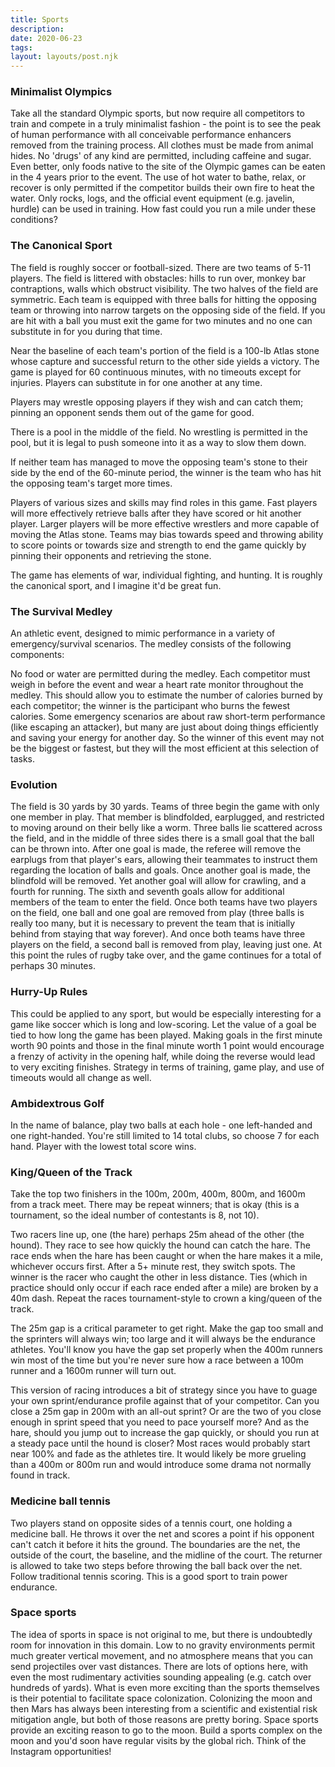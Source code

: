 ```yaml
---
title: Sports
description:
date: 2020-06-23
tags:
layout: layouts/post.njk
---
```


### Minimalist Olympics

Take all the standard Olympic sports, but now require all competitors to train and compete in a truly minimalist fashion - the point is to see the peak of human performance with all conceivable performance enhancers removed from the training process. All clothes must be made from animal hides. No 'drugs' of any kind are permitted, including caffeine and sugar. Even better, only foods native to the site of the Olympic games can be eaten in the 4 years prior to the event. The use of hot water to bathe, relax, or recover is only permitted if the competitor builds their own fire to heat the water. Only rocks, logs, and the official event equipment (e.g. javelin, hurdle) can be used in training. How fast could you run a mile under these conditions?

### The Canonical Sport

The field is roughly soccer or football-sized. There are two teams of 5-11 players. The field is littered with obstacles: hills to run over, monkey bar contraptions, walls which obstruct visibility. The two halves of the field are symmetric. Each team is equipped with three balls for hitting the opposing team or throwing into narrow targets on the opposing side of the field. If you are hit with a ball you must exit the game for two minutes and no one can substitute in for you during that time.

Near the baseline of each team's portion of the field is a 100-lb Atlas stone whose capture and successful return to the other side yields a victory. The game is played for 60 continuous minutes, with no timeouts except for injuries. Players can substitute in for one another at any time.

Players may wrestle opposing players if they wish and can catch them; pinning an opponent sends them out of the game for good.

There is a pool in the middle of the field. No wrestling is permitted in the pool, but it is legal to push someone into it as a way to slow them down.

If neither team has managed to move the opposing team's stone to their side by the end of the 60-minute period, the winner is the team who has hit the opposing team's target more times.

Players of various sizes and skills may find roles in this game. Fast players will more effectively retrieve balls after they have scored or hit another player. Larger players will be more effective wrestlers and more capable of moving the Atlas stone. Teams may bias towards speed and throwing ability to score points or towards size and strength to end the game quickly by pinning their opponents and retrieving the stone.

The game has elements of war, individual fighting, and hunting. It is roughly the canonical sport, and I imagine it'd be great fun.

### The Survival Medley

An athletic event, designed to mimic performance in a variety of emergency/survival scenarios. The medley consists of the following components:

No food or water are permitted during the medley. Each competitor must weigh in before the event and wear a heart rate monitor throughout the medley. This should allow you to estimate the number of calories burned by each competitor; the winner is the participant who burns the fewest calories. Some emergency scenarios are about raw short-term performance (like escaping an attacker), but many are just about doing things efficiently and saving your energy for another day. So the winner of this event may not be the biggest or fastest, but they will the most efficient at this selection of tasks.

### Evolution

The field is 30 yards by 30 yards. Teams of three begin the game with only one member in play. That member is blindfolded, earplugged, and restricted to moving around on their belly like a worm. Three balls lie scattered across the field, and in the middle of three sides there is a small goal that the ball can be thrown into. After one goal is made, the referee will remove the earplugs from that player's ears, allowing their teammates to instruct them regarding the location of balls and goals. Once another goal is made, the blindfold will be removed. Yet another goal will allow for crawling, and a fourth for running. The sixth and seventh goals allow for additional members of the team to enter the field. Once both teams have two players on the field, one ball and one goal are removed from play (three balls is really too many, but it is necessary to prevent the team that is initially behind from staying that way forever). And once both teams have three players on the field, a second ball is removed from play, leaving just one. At this point the rules of rugby take over, and the game continues for a total of perhaps 30 minutes.

### Hurry-Up Rules

This could be applied to any sport, but would be especially interesting for a game like soccer which is long and low-scoring. Let the value of a goal be tied to how long the game has been played. Making goals in the first minute worth 90 points and those in the final minute worth 1 point would encourage a frenzy of activity in the opening half, while doing the reverse would lead to very exciting finishes. Strategy in terms of training, game play, and use of timeouts would all change as well.

### Ambidextrous Golf

In the name of balance, play two balls at each hole - one left-handed and one right-handed. You're still limited to 14 total clubs, so choose 7 for each hand. Player with the lowest total score wins. 

### King/Queen of the Track

Take the top two finishers in the 100m, 200m, 400m, 800m, and 1600m from a track meet. There may be repeat winners; that is okay (this is a tournament, so the ideal number of contestants is 8, not 10). 

Two racers line up, one (the hare) perhaps 25m ahead of the other (the hound). They race to see how quickly the hound can catch the hare. The race ends when the hare has been caught or when the hare makes it a mile, whichever occurs first. After a 5+ minute rest, they switch spots. The winner is the racer who caught the other in less distance. Ties (which in practice should only occur if each race ended after a mile) are broken by a 40m dash. Repeat the races tournament-style to crown a king/queen of the track.

The 25m gap is a critical parameter to get right. Make the gap too small and the sprinters will always win; too large and it will always be the endurance athletes. You'll know you have the gap set properly when the 400m runners win most of the time but you're never sure how a race between a 100m runner and a 1600m runner will turn out. 

This version of racing introduces a bit of strategy since you have to guage your own sprint/endurance profile against that of your competitor. Can you close a 25m gap in 200m with an all-out sprint? Or are the two of you close enough in sprint speed that you need to pace yourself more? And as the hare, should you jump out to increase the gap quickly, or should you run at a steady pace until the hound is closer? Most races would probably start near 100% and fade as the athletes tire. It would likely be more grueling than a 400m or 800m run and would introduce some drama not normally found in track.  

### Medicine ball tennis

Two players stand on opposite sides of a tennis court, one holding a medicine ball. He throws it over the net and scores a point if his opponent can't catch it before it hits the ground. The boundaries are the net, the outside of the court, the baseline, and the midline of the court. The returner is allowed to take two steps before throwing the ball back over the net. Follow traditional tennis scoring. This is a good sport to train power endurance. 

### Space sports

The idea of sports in space is not original to me, but there is undoubtedly room for innovation in this domain. Low to no gravity environments permit much greater vertical movement, and no atmosphere means that you can send projectiles over vast distances. There are lots of options here, with even the most rudimentary activities sounding appealing (e.g. catch over hundreds of yards). 
What is even more exciting than the sports themselves is their potential to facilitate space colonization. Colonizing the moon and then Mars has always been interesting from a scientific and existential risk mitigation angle, but both of those reasons are pretty boring. Space sports provide an exciting reason to go to the moon. Build a sports complex on the moon and you'd soon have regular visits by the global rich. Think of the Instagram opportunities!
